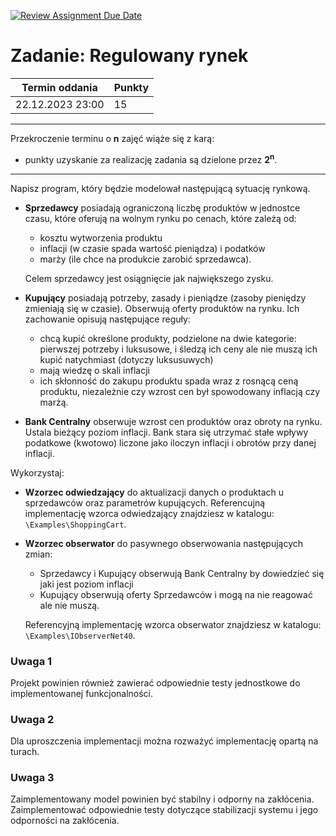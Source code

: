 [![Review Assignment Due Date](https://classroom.github.com/assets/deadline-readme-button-24ddc0f5d75046c5622901739e7c5dd533143b0c8e959d652212380cedb1ea36.svg)](https://classroom.github.com/a/n0j7DCUe)
# Zadanie: Regulowany rynek

| Termin oddania | Punkty     |
|----------------|:-----------|
| 22.12.2023  23:00   |    15      |

--- 
Przekroczenie terminu o **n** zajęć wiąże się z karą:
- punkty uzyskanie za realizację zadania są dzielone przez **2<sup>n</sup>**.

--- 

Napisz program, który będzie modelował następującą sytuację rynkową.

- **Sprzedawcy** posiadają ograniczoną liczbę produktów w jednostce czasu, które oferują na wolnym rynku po cenach, które zależą od:
    - kosztu wytworzenia produktu
    - inflacji (w czasie spada wartość pieniądza) i podatków
    - marży (ile chce na produkcie zarobić sprzedawca).

    Celem sprzedawcy jest osiągnięcie jak największego zysku.

- **Kupujący** posiadają potrzeby, zasady i pieniądze (zasoby pieniędzy zmieniają się w czasie). 
    Obserwują oferty produktów na rynku. Ich zachowanie opisują następujące reguły:
    - chcą kupić określone produkty, podzielone na dwie kategorie: pierwszej potrzeby i luksusowe, i śledzą ich ceny ale nie muszą ich kupić natychmiast (dotyczy luksusuwych)
    - mają wiedzę o skali inflacji
    - ich skłonność do zakupu produktu spada wraz z rosnącą ceną produktu, niezależnie czy wzrost cen był spowodowany inflacją czy marżą.
    
- **Bank Centralny** obserwuje wzrost cen produktów oraz obroty na rynku.
    Ustala bieżący poziom inflacji. Bank stara się utrzymać stałe wpływy podatkowe (kwotowo) liczone jako 
    iloczyn inflacji i obrotów przy danej inflacji.
    
    
Wykorzystaj:
- **Wzorzec odwiedzający** do aktualizacji danych o produktach u sprzedawców oraz parametrów kupujących.
    Referencujną implementację wzorca odwiedzający znajdziesz w katalogu: `\Examples\ShoppingCart`.
- **Wzorzec obserwator** do pasywnego obserwowania następujących zmian:
    - Sprzedawcy i Kupujący obserwują Bank Centralny by dowiedzieć się jaki jest poziom inflacji
    - Kupujący obserwują oferty Sprzedawców i mogą na nie reagować ale nie muszą.
   
    Referencyjną implementację wzorca obserwator znajdziesz w katalogu: `\Examples\IObserverNet40`.

### Uwaga 1
Projekt powinien również zawierać odpowiednie testy jednostkowe do implementowanej funkcjonalności.

### Uwaga 2
Dla uproszczenia implementacji można rozważyć implementację opartą na turach.

### Uwaga 3
Zaimplementowany model powinien być stabilny i odporny na zakłócenia. Zaimplementować odpowiednie testy dotyczące stabilizacji systemu i jego odporności na zakłócenia.

